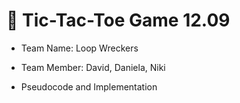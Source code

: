 # 🎯 Tic-Tac-Toe Game 12.09
- Team Name: Loop Wreckers 
- Team Member: David, Daniela, Niki

- Pseudocode and Implementation
